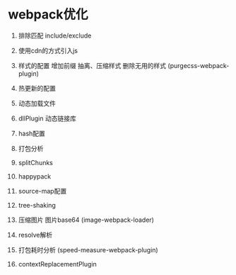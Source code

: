 # webpack优化

1.  排除匹配 include/exclude 
2.  使用cdn的方式引入js 
3.  样式的配置 增加前缀 抽离、压缩样式 删除无用的样式 (purgecss-webpack-plugin)  
6.  热更新的配置  
7.  动态加载文件 
9.  dllPlugin 动态链接库  
10. hash配置

1. 打包分析
2. splitChunks 
3. happypack
4. source-map配置
5.  tree-shaking 
6.  压缩图片 图片base64 (image-webpack-loader) 
7. resolve解析
8. 打包耗时分析 (speed-measure-webpack-plugin)
9.  contextReplacementPlugin 
